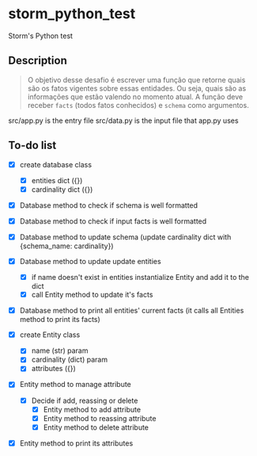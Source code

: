 # storm_python_test
Storm's Python test

## Description
> O objetivo desse desafio é escrever uma função que retorne quais são os fatos vigentes sobre essas entidades.
> Ou seja, quais são as informações que estão valendo no momento atual.
> A função deve receber `facts` (todos fatos conhecidos) e `schema` como argumentos.

src/app.py is the entry file
src/data.py is the input file that app.py uses

## To-do list
* [x] create database class
    * [x] entities dict ({})
    * [x] cardinality dict ({})
* [x] Database method to check if schema is well formatted
* [x] Database method to check if input facts is well formatted
* [x] Database method to update schema (update cardinality dict with {schema_name: cardinality})
* [x] Database method to update update entities
    * [x] if name doesn't exist in entities instantialize Entity and add it to the dict
    * [x] call Entity method to update it's facts
* [x] Database method to print all entities' current facts (it calls all Entities method to print its facts)

* [x] create Entity class
    * [x] name (str) param
    * [x] cardinality (dict) param
    * [x] attributes ({})
* [x] Entity method to manage attribute
    * [x] Decide if add, reassing or delete
        * [x] Entity method to add attribute
        * [x] Entity method to reassing attribute
        * [x] Entity method to delete attribute
* [x] Entity method to print its attributes